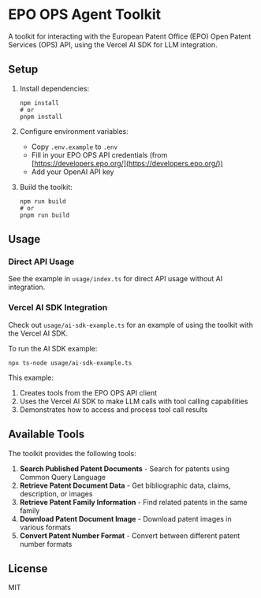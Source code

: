 # EPO OPS Agent Toolkit

A toolkit for interacting with the European Patent Office (EPO) Open Patent Services (OPS) API, using the Vercel AI SDK for LLM integration.

## Setup

1. Install dependencies:
   ```
   npm install
   # or
   pnpm install
   ```

2. Configure environment variables:
   - Copy `.env.example` to `.env`
   - Fill in your EPO OPS API credentials (from [https://developers.epo.org/](https://developers.epo.org/))
   - Add your OpenAI API key

3. Build the toolkit:
   ```
   npm run build
   # or
   pnpm run build
   ```

## Usage

### Direct API Usage

See the example in `usage/index.ts` for direct API usage without AI integration.

### Vercel AI SDK Integration

Check out `usage/ai-sdk-example.ts` for an example of using the toolkit with the Vercel AI SDK.

To run the AI SDK example:

```
npx ts-node usage/ai-sdk-example.ts
```

This example:
1. Creates tools from the EPO OPS API client
2. Uses the Vercel AI SDK to make LLM calls with tool calling capabilities
3. Demonstrates how to access and process tool call results

## Available Tools

The toolkit provides the following tools:

1. **Search Published Patent Documents** - Search for patents using Common Query Language
2. **Retrieve Patent Document Data** - Get bibliographic data, claims, description, or images
3. **Retrieve Patent Family Information** - Find related patents in the same family
4. **Download Patent Document Image** - Download patent images in various formats
5. **Convert Patent Number Format** - Convert between different patent number formats

## License

MIT 
